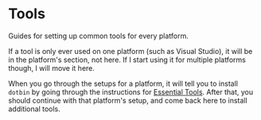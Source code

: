 # Tools
Guides for setting up common tools for every platform.

If a tool is only ever used on one platform (such as Visual Studio), it will be in the platform's section, not here. If I start using it for multiple platforms though, I will move it here.

When you go through the setups for a platform, it will tell you to install `dotbin` by going through the instructions for [Essential Tools](./rust.md). After that, you should continue with that platform's setup, and come back here to install additional tools.
